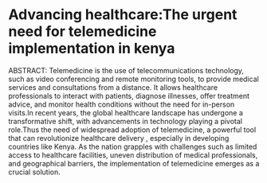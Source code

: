 # Advancing healthcare:The urgent need for telemedicine implementation in kenya
ABSTRACT:
Telemedicine is the use of telecommunications technology, such as video conferencing and remote monitoring tools, to provide medical services and consultations from a distance. It allows healthcare professionals to interact with patients, diagnose illnesses, offer treatment advice, and monitor health conditions without the need for in-person visits.In recent years, the global healthcare landscape has undergone a transformative shift, with advancements in technology playing a pivotal role.Thus the need of widespread adoption of telemedicine, a powerful tool that can revolutionize healthcare delivery , especially in developing countries like Kenya. As the nation grapples with challenges such as limited access to healthcare facilities, uneven distribution of medical professionals, and geographical barriers, the implementation of telemedicine emerges as a crucial solution.
